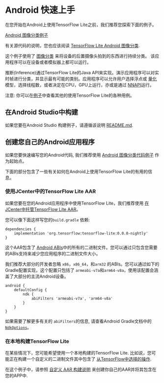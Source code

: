 # Android 快速上手

在您开始在Android上使用TensorFlow Lite之前，我们推荐您探索下面的例子。

<a class="button button-primary" href="https://github.com/tensorflow/examples/tree/master/lite/examples/image_classification/android">Android
图像分类例子</a>

有关源代码的说明，您也应该阅读
[TensorFlow Lite Android 图像分类](https://www.tensorflow.org/lite/models/image_classification/android).

这个例子使用了
[图像分类](https://www.tensorflow.org/lite/models/image_classification/overview)
来将设备的后置摄像头拍到的东西进行持续分类。
该应用程序可以在设备或者模拟器上都可以运行。

推断(Inference)通过TensorFlow Lite的Java API来实现。演示应用程序可以对实时帧进行分类，并显示最有可能的类别。应用程序可以允许用户选择浮点或
[量化](https://www.tensorflow.org/lite/performance/post_training_quantization)
模型，选择线程数，或者决定在CPU，GPU上运行，亦或是通过
[NNAPI](https://developer.android.com/ndk/guides/neuralnetworks)运行。

注意: 你可以在[例子](https://www.tensorflow.org/lite/examples)中查看其他的使用TensorFlow Lite的各种用例。

## 在Android Studio中构建

如果您要在Android Studio 构建例子，请遵循该说明
[README.md](https://github.com/tensorflow/examples/blob/master/lite/examples/image_classification/android/README.md).

## 创建您自己的Android应用程序

如果您要快速编写您的Android代码, 我们推荐使用
[Android 图像分类代码例子](https://github.com/tensorflow/examples/tree/master/lite/examples/image_classification/android)
作为起始点。

下面的部分包含了一些有关如何在Android上使用TensorFlow Lite的有用的信息。

### 使用JCenter中的TensorFlow Lite AAR

如果您要在您的Android应用程序中使用TensorFlow Lite，我们推荐使用
[在JCenter中托管TensorFlow Lite AAR](https://bintray.com/google/tensorflow/tensorflow-lite)。

您可以像下面这样写您的`build.gradle` 依赖:

```build
dependencies {
    implementation 'org.tensorflow:tensorflow-lite:0.0.0-nightly'
}
```

这个AAR包含了
[Android ABIs](https://developer.android.com/ndk/guides/abis)中的所有的二进制文件。您可以通过只包含您需要的ABIs支持来减少您应用程序的二进制文件大小。

我们推荐大部分的开发者忽略 `x86`，`x86_64`，和`arm32` 的ABIs。您可以通过如下的Gradle配置实现，这个配置只包括了  `armeabi-v7a`和`arm64-v8a`，使用该配置会涵盖了大部分的主流Android设备。

```build
android {
    defaultConfig {
        ndk {
            abiFilters 'armeabi-v7a', 'arm64-v8a'
        }
    }
}
```

如果需要了解更多有关的 `abiFilters`的信息, 请查看Android Gradle文档中的
[`NdkOptions`](https://google.github.io/android-gradle-dsl/current/com.android.build.gradle.internal.dsl.NdkOptions.html)。

### 在本地构建TensorFlow Lite

在某些情况下，您可能希望使用一个本地构建的TensorFlow Lite. 比如说，您可能正在构建一个自定义的二进制文件其中包含了
[从TensorFlow中选择的操作](https://www.tensorflow.org/lite/guide/ops_select).

在这个例子中，请参照
[自定义 AAR 构建说明](https://www.tensorflow.org/lite/guide/ops_select#android_aar)
来创建你自己的AAR并将其包含在您的APP中.
